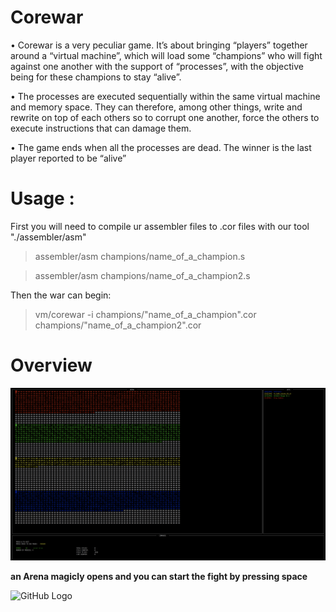 # Corewar

• Corewar is a very peculiar game. It’s about bringing “players” together around a
“virtual machine”, which will load some “champions” who will fight against one another with the support of “processes”, with the objective being for these champions
to stay “alive”.

• The processes are executed sequentially within the same virtual machine and memory space. They can therefore, among other things, write and rewrite on top of
each others so to corrupt one another, force the others to execute instructions that
can damage them.

• The game ends when all the processes are dead. The winner is the last player
reported to be “alive”

# Usage :

First you will need to compile ur assembler files to .cor files with our tool "./assembler/asm"
> assembler/asm champions/name_of_a_champion.s

> assembler/asm champions/name_of_a_champion2.s

Then the war can begin:
> vm/corewar -i champions/"name_of_a_champion".cor champions/"name_of_a_champion2".cor

# Overview

![GitHub Logo](ressources/init_corewar.png)

**an Arena magicly opens and you can start the fight by pressing space**

![GitHub Logo](ressources/ezgif.com-video-to-gif.gif)
